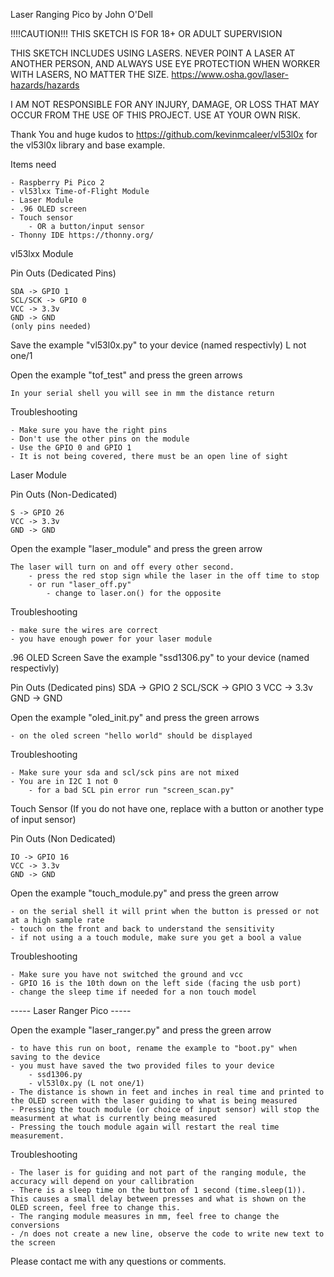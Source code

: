 Laser Ranging Pico by John O'Dell

!!!!CAUTION!!! THIS SKETCH IS FOR 18+ OR ADULT SUPERVISION

THIS SKETCH INCLUDES USING LASERS. NEVER POINT A LASER AT ANOTHER PERSON, AND ALWAYS USE EYE PROTECTION WHEN WORKER WITH LASERS, NO MATTER THE SIZE. https://www.osha.gov/laser-hazards/hazards

I AM NOT RESPONSIBLE FOR ANY INJURY, DAMAGE, OR LOSS THAT MAY OCCUR FROM THE USE OF THIS PROJECT. USE AT YOUR OWN RISK.

Thank You and huge kudos to https://github.com/kevinmcaleer/vl53l0x for the vl53l0x library and base example.

Items need

    - Raspberry Pi Pico 2
    - vl53lxx Time-of-Flight Module
    - Laser Module
    - .96 OLED screen
    - Touch sensor
        - OR a button/input sensor
    - Thonny IDE https://thonny.org/

vl53lxx Module 

Pin Outs (Dedicated Pins)

    SDA -> GPIO 1
    SCL/SCK -> GPIO 0
    VCC -> 3.3v
    GND -> GND
    (only pins needed)

Save the example "vl53l0x.py" to your device (named respectivly) L not one/1

Open the example "tof_test" and press the green arrows

    In your serial shell you will see in mm the distance return

Troubleshooting

    - Make sure you have the right pins
    - Don't use the other pins on the module
    - Use the GPIO 0 and GPIO 1 
    - It is not being covered, there must be an open line of sight

Laser Module

Pin Outs (Non-Dedicated)

    S -> GPIO 26 
    VCC -> 3.3v
    GND -> GND

Open the example "laser_module" and press the green arrow

    The laser will turn on and off every other second.
        - press the red stop sign while the laser in the off time to stop
        - or run "laser_off.py"
            - change to laser.on() for the opposite

Troubleshooting

    - make sure the wires are correct
    - you have enough power for your laser module

.96 OLED Screen
Save the example "ssd1306.py" to your device (named respectivly) 

Pin Outs (Dedicated pins)
    SDA -> GPIO 2
    SCL/SCK -> GPIO 3
    VCC -> 3.3v
    GND -> GND

Open the example "oled_init.py" and press the green arrows

    - on the oled screen "hello world" should be displayed

Troubleshooting

    - Make sure your sda and scl/sck pins are not mixed
    - You are in I2C 1 not 0
        - for a bad SCL pin error run "screen_scan.py"

Touch Sensor (If you do not have one, replace with a button or another type of input sensor)

Pin Outs (Non Dedicated)

    IO -> GPIO 16
    VCC -> 3.3v
    GND -> GND

Open the example "touch_module.py" and press the green arrow

    - on the serial shell it will print when the button is pressed or not at a high sample rate
    - touch on the front and back to understand the sensitivity
    - if not using a a touch module, make sure you get a bool a value

Troubleshooting

    - Make sure you have not switched the ground and vcc
    - GPIO 16 is the 10th down on the left side (facing the usb port)
    - change the sleep time if needed for a non touch model


----- Laser Ranger Pico -----

Open the example "laser_ranger.py" and press the green arrow

    - to have this run on boot, rename the example to "boot.py" when saving to the device
    - you must have saved the two provided files to your device
        - ssd1306.py
        - vl53l0x.py (L not one/1)
    - The distance is shown in feet and inches in real time and printed to the OLED screen with the laser guiding to what is being measured
    - Pressing the touch module (or choice of input sensor) will stop the measurment at what is currently being measured
    - Pressing the touch module again will restart the real time measurement.

Troubleshooting

    - The laser is for guiding and not part of the ranging module, the accuracy will depend on your callibration
    - There is a sleep time on the button of 1 second (time.sleep(1)). This causes a small delay between presses and what is shown on the OLED screen, feel free to change this.
    - The ranging module measures in mm, feel free to change the conversions
    - /n does not create a new line, observe the code to write new text to the screen
    
Please contact me with any questions or comments.